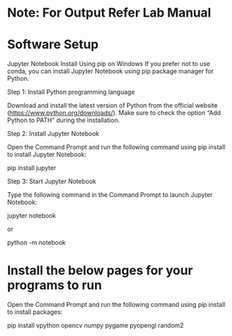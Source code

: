 # Note: For Output Refer Lab Manual

# Software Setup
Jupyter Notebook Install Using pip on Windows
If you prefer not to use conda, you can install Jupyter Notebook using pip package manager for Python.
 
Step 1: Install Python programming language

Download and install the latest version of Python from the official website (https://www.python.org/downloads/). Make sure to check the option “Add Python to PATH” during the installation.
 
Step 2: Install Jupyter Notebook

Open the Command Prompt and run the following command using pip install to install Jupyter Notebook:

pip install jupyter
 
Step 3: Start Jupyter Notebook

Type the following command in the Command Prompt to launch Jupyter Notebook:

jupyter notebook

or

python -m notebook


# Install the below pages for your programs to run

Open the Command Prompt and run the following command using pip install to install packages:

pip install vpython opencv numpy pygame pyopengl random2
